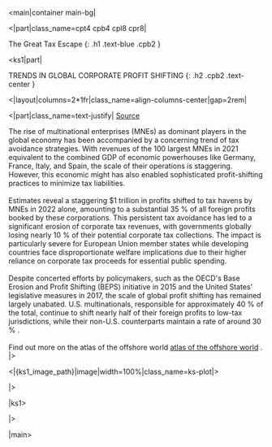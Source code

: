<main|container main-bg|

<|part|class_name=cpt4 cpb4 cpl8 cpr8|

The Great Tax Escape
{: .h1 .text-blue .cpb2 }

<ks1|part|

TRENDS IN GLOBAL CORPORATE PROFIT SHIFTING
{: .h2 .cpb2 .text-center }

<|layout|columns=2*1fr|class_name=align-columns-center|gap=2rem|

<|part|class_name=text-justify|
<a href="https://www.taxobservatory.eu/publication/global-tax-evasion-report-2024/" target="_blank">Source</a><br/>

The rise of multinational enterprises (MNEs) as dominant players in the global economy has been accompanied by a 
concerning trend of tax avoidance strategies. With revenues of the 100 largest MNEs in 2021 equivalent to the combined 
GDP of economic powerhouses like Germany, France, Italy, and Spain, the scale of their operations is staggering. 
However, this economic might has also enabled sophisticated profit-shifting practices to minimize tax liabilities.
<br/><br/>
Estimates reveal a staggering $1 trillion in profits shifted to tax havens by MNEs in 2022 alone, amounting to a 
substantial 35 % of all foreign profits booked by these corporations. This persistent tax avoidance has led to a 
significant erosion of corporate tax revenues, with governments globally losing nearly 10 % of their potential 
corporate tax collections. The impact is particularly severe for European Union member states while developing 
countries face disproportionate welfare implications due to their higher reliance on corporate tax proceeds for 
essential public spending.
<br/><br/>
Despite concerted efforts by policymakers, such as the OECD's Base Erosion and Profit Shifting (BEPS) initiative in 
2015 and the United States' legislative measures in 2017, the scale of global profit shifting has remained largely 
unabated. U.S. multinationals, responsible for approximately 40 % of the total, continue to shift nearly half of their 
foreign profits to low-tax jurisdictions, while their non-U.S. counterparts maintain a rate of around 30 % .
<br/><br/>
Find out more on the atlas of the offshore world 
<a href="https://atlas-offshore.world/dataset/global-profit" target="_blank">atlas of the offshore world</a>
.
|>

<|{ks1_image_path}|image|width=100%|class_name=ks-plot|>

|>

|ks1>

|>

|main>
